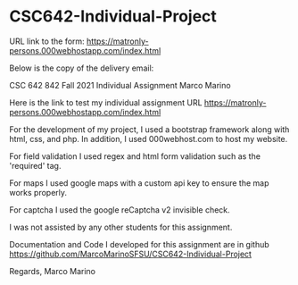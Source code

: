 # CSC642-Individual-Project

URL link to the form:
https://matronly-persons.000webhostapp.com/index.html


Below is the copy of the delivery email:



CSC 642 842 Fall 2021 Individual Assignment Marco Marino

Here is the link to test my individual assignment URL https://matronly-persons.000webhostapp.com/index.html

For the development of my project, I used a bootstrap framework along with html, css, and php. In addition, I used 000webhost.com to host my website.

For field validation I used regex and html form validation such as the 'required' tag.

For maps I used google maps with a custom api key to ensure the map works properly.

For captcha I used the google reCaptcha v2 invisible check.

I was not assisted by any other students for this assignment.

Documentation and Code I developed for this assignment are in github https://github.com/MarcoMarinoSFSU/CSC642-Individual-Project

Regards,
Marco Marino
